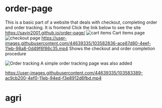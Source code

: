 # order-page
This is a basic part of a website that deals with checkout, completing order and order tracking. It is frontend
Click the link below to see the site https://savin2001.github.io/order-page/
![cart items](https://user-images.githubusercontent.com/44639335/103584038-e7531a00-4ef1-11eb-9aef-c5c81d1a4fb9.png)
Cart items page
![checkout page](https://user-images.githubusercontent.com/44639335/103583756-5ed47980-4ef1-11eb-9ddb-a46ec252ff92.png)
https://user-images.githubusercontent.com/44639335/103582836-ace87d80-4eef-11eb-98a8-0d49f6f86c35.mp4
Shows the checkout and order completion procedure

![Order tracking](https://user-images.githubusercontent.com/44639335/103583899-a22ee800-4ef1-11eb-8267-595e6747613c.png)
A simple order tracking page was also added

https://user-images.githubusercontent.com/44639335/103583389-ac9cb200-4ef0-11eb-94ed-f3e8912d6fbd.mp4
# agri
